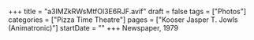 +++
title = "a3lMZkRWsMtfOl3E6RJF.avif"
draft = false
tags = ["Photos"]
categories = ["Pizza Time Theatre"]
pages = ["Kooser Jasper T. Jowls (Animatronic)"]
startDate = ""
+++
Newspaper, 1979
